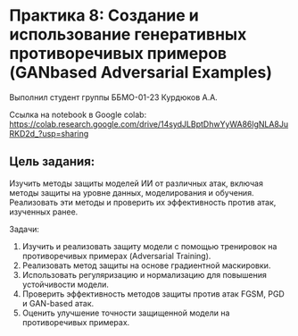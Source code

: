 # Практика 8: Создание и использование генеративных противоречивых примеров (GANbased Adversarial Examples)


Выполнил студент группы ББМО-01-23 Курдюков А.А.

Ссылка на notebook в Google colab: https://colab.research.google.com/drive/14sydJLBptDhwYyWA86lgNLA8JuRKD2d_?usp=sharing

## Цель задания:

Изучить методы защиты моделей ИИ от различных атак, включая методы защиты на уровне данных,
моделирования и обучения. Реализовать эти методы и проверить их эффективность против атак,
изученных ранее.

Задачи:

1. Изучить и реализовать защиту модели с помощью тренировок на противоречивых примерах (Adversarial Training).
2. Реализовать метод защиты на основе градиентной маскировки.
3. Использовать регуляризацию и нормализацию для повышения устойчивости модели.
4. Проверить эффективность методов защиты против атак FGSM, PGD и GAN-based атак.
5. Оценить улучшение точности защищенной модели на противоречивых примерах.






